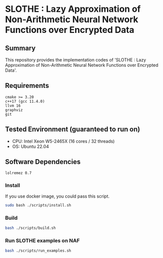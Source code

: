 SLOTHE : Lazy Approximation of Non-Arithmetic Neural Network Functions over Encrypted Data
=========

## Summary
This repository provides the implementation codes of 'SLOTHE : Lazy Approximation of Non-Arithmetic Neural Network Functions over Encrypted Data'.

## Requirements
```
cmake >= 3.20
c++17 (gcc 11.4.0)
llvm 16
graphviz
git
```

## Tested Environment (guaranteed to run on)
* CPU: Intel Xeon W5-2465X (16 cores / 32 threads)
* OS: Ubuntu 22.04

## Software Dependencies
```
lolremez 0.7
```

### Install 
If you use docker image, you could pass this script.
```bash
sudo bash ./scripts/install.sh
```

### Build
```bash
bash ./scripts/build.sh
```

### Run SLOTHE examples on NAF
```bash
bash ./scripts/run_examples.sh
```
